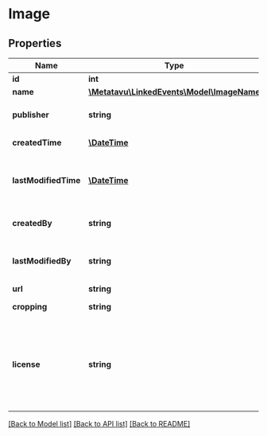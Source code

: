 # Image

## Properties
Name | Type | Description | Notes
------------ | ------------- | ------------- | -------------
**id** | **int** | image id | [optional] 
**name** | [**\Metatavu\LinkedEvents\Model\ImageName**](ImageName.md) |  | [optional] 
**publisher** | **string** | The organization responsible for the image. | [optional] 
**createdTime** | [**\DateTime**](\DateTime.md) | Creation time for the image. | [optional] 
**lastModifiedTime** | [**\DateTime**](\DateTime.md) | Time this image was modified in the datastore behind the API (not necessarily in the originating system) | [optional] 
**createdBy** | **string** | URL reference to the user that created this record (user endpoint) | [optional] 
**lastModifiedBy** | **string** | URL reference to the user that last modfied this record (user endpoint) | [optional] 
**url** | **string** | The image file URL. | 
**cropping** | **string** | Cropping data for the image. | [optional] 
**license** | **string** | License data for the image. May be \&quot;cc_by\&quot; (default) or \&quot;event_only\&quot;. The latter license restricts use of the image and is specified on the API front page. | [optional] 

[[Back to Model list]](../README.md#documentation-for-models) [[Back to API list]](../README.md#documentation-for-api-endpoints) [[Back to README]](../README.md)


